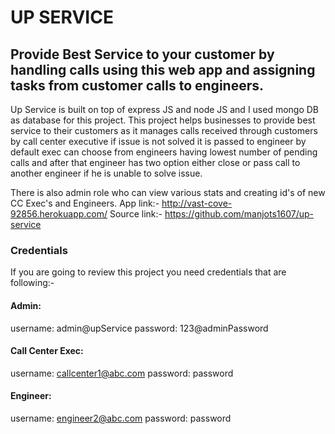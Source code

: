 # UP SERVICE
## Provide Best Service to your customer by handling calls using this web app and assigning tasks from customer calls to engineers.

Up Service is built on top of express JS and node JS and I used mongo DB as database for this project.
This project helps businesses to provide best service to their customers as it manages calls received through customers by call center executive if issue is not solved it is passed to engineer by default exec can choose from engineers having lowest number of pending calls and after that engineer has two option either close or pass call to another engineer if he is unable to solve issue.

There is also admin role who can view various stats and creating id's of new CC Exec's and Engineers.
App link:- http://vast-cove-92856.herokuapp.com/
Source link:- https://github.com/manjots1607/up-service

### Credentials
If you are going to review this project you need credentials that are following:-

#### Admin:
username: admin@upService
password: 123@adminPassword
#### Call Center Exec:
username: callcenter1@abc.com
password: password
#### Engineer:
username: engineer2@abc.com
password: password

